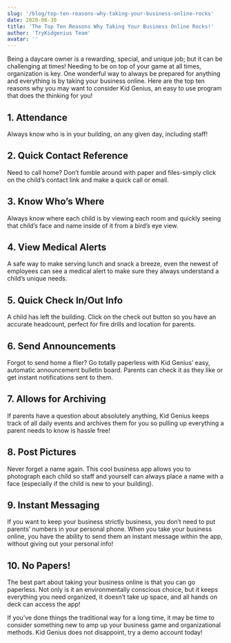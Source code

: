 ```yaml
---
slug: '/blog/top-ten-reasons-why-taking-your-business-online-rocks'
date: 2020-06-30
title: 'The Top Ten Reasons Why Taking Your Business Online Rocks!'
author: 'TryKidgenius Team'
avatar: ''
---
```


Being a daycare owner is a rewarding, special, and unique job; but it can be challenging at
times! Needing to be on top of your game at all times, organization is key. One wonderful way to
always be prepared for anything and everything is by taking your business online. Here are the
top ten reasons why you may want to consider Kid Genius, an easy to use program that does
the thinking for you!

## 1. Attendance

Always know who is in your building, on any given day, including staff!

## 2. Quick Contact Reference

Need to call home? Don’t fumble around with paper and files-simply click on the child’s
contact link and make a quick call or email.

## 3. Know Who’s Where

Always know where each child is by viewing each room and quickly seeing that child’s face and name inside of it from a bird’s eye view.

## 4. View Medical Alerts

A safe way to make serving lunch and snack a breeze, even the newest of employees can see a medical alert to make sure they always understand a child’s unique needs.

## 5. Quick Check In/Out Info

A child has left the building. Click on the check out button so you have an accurate headcount, perfect for fire drills and location for parents.

## 6. Send Announcements

Forgot to send home a flier? Go totally paperless with Kid Genius’ easy, automatic announcement bulletin board. Parents can check it as they like or get instant notifications sent to them.

## 7. Allows for Archiving

If parents have a question about absolutely anything, Kid Genius keeps track of all daily events and archives them for you so pulling up everything a parent needs to know is hassle free!

## 8. Post Pictures

Never forget a name again. This cool business app allows you to photograph each child so staff and yourself can always place a name with a face (especially if the child is new to your building).

## 9. Instant Messaging

If you want to keep your business strictly business, you don’t need to put parents’ numbers in your personal phone. When you take your business online, you have the ability to send them an instant message within the app, without giving out your personal info!

## 10. No Papers!

The best part about taking your business online is that you can go paperless. Not only is it an environmentally conscious choice, but it keeps everything you need organized, it doesn’t take up space, and all hands on deck can access the app!

If you’ve done things the traditional way for a long time, it may be time to consider something new to amp up your business game and organizational methods. Kid Genius does not disappoint, try a demo account today!
